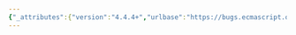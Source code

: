 ```yaml
---
{"_attributes":{"version":"4.4.4+","urlbase":"https://bugs.ecmascript.org/","maintainer":"dherman@mozilla.com"},"bug":{"bug_id":3187,"creation_ts":"2014-08-30 06:27:00 -0700","short_desc":"19.4.3.2 Symbol.prototype.toString ( ), 19.4.3.4 Symbol.prototype.valueOf ( ): Add type checks for Object type","delta_ts":"2014-10-14 15:17:40 -0700","product":"Draft for 6th Edition","component":"technical issue","version":"Rev 27: August 24, 2014 Draft","rep_platform":"All","op_sys":"All","bug_status":"RESOLVED","resolution":"FIXED","priority":"Normal","bug_severity":"normal","everconfirmed":true,"reporter":{"uid":"andrebargull","name":"André Bargull"},"assigned_to":{"uid":"allen","name":"Allen Wirfs-Brock"},"long_desc":[{"commentid":10048,"comment_count":0,"who":{"uid":"andrebargull","name":"André Bargull"},"bug_when":"2014-08-30 06:27:28 -0700","thetext":"19.4.3.2 Symbol.prototype.toString ( ), step 3.\n19.4.3.4 Symbol.prototype.valueOf ( ), step 2.\n\nBoth methods need a type check for Object types like in 19.4.3.5 step 3."},{"commentid":10099,"comment_count":1,"who":{"uid":"allen","name":"Allen Wirfs-Brock"},"bug_when":"2014-08-30 17:11:35 -0700","thetext":"fixed in rev28 editor's draft"},{"commentid":10364,"comment_count":2,"who":{"uid":"allen","name":"Allen Wirfs-Brock"},"bug_when":"2014-10-14 15:17:40 -0700","thetext":"fixed in rev28"}]}}
---
```

